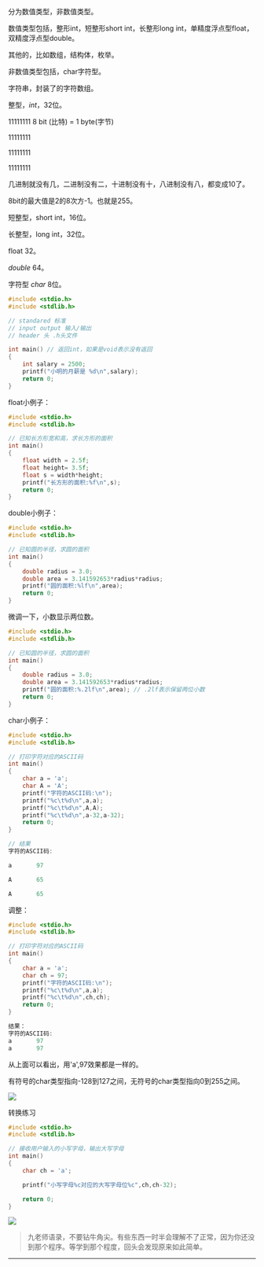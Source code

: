 分为数值类型，非数值类型。

数值类型包括，整形int，短整形short int，长整形long int，单精度浮点型float，双精度浮点型double。

其他的，比如数组，结构体，枚举。

非数值类型包括，char字符型。

字符串，封装了的字符数组。

整型，*int*，32位。

11111111 8 bit (比特)  = 1 byte(字节)

11111111

11111111

11111111

几进制就没有几，二进制没有二，十进制没有十，八进制没有八，都变成10了。

8bit的最大值是2的8次方-1。也就是255。



短整型，short int，16位。

长整型，long int，32位。

float 32。

 *double* 64。

字符型 *char* 8位。

```c
#include <stdio.h>
#include <stdlib.h>

// standared 标准
// input output 输入/输出
// header 头 .h头文件

int main() // 返回int，如果是void表示没有返回
{
    int salary = 2500;
    printf("小明的月薪是 %d\n",salary);
    return 0;
}

```



float小例子：

```c
#include <stdio.h>
#include <stdlib.h>

// 已知长方形宽和高，求长方形的面积
int main()
{
    float width = 2.5f;
    float height= 3.5f;
    float s = width*height;
    printf("长方形的面积:%f\n",s);
    return 0;
}

```

double小例子：

```c
#include <stdio.h>
#include <stdlib.h>

// 已知圆的半径，求圆的面积
int main()
{
    double radius = 3.0;
    double area = 3.141592653*radius*radius;
    printf("圆的面积:%lf\n",area);
    return 0;
}

```

微调一下，小数显示两位数。

```c
#include <stdio.h>
#include <stdlib.h>

// 已知圆的半径，求圆的面积
int main()
{
    double radius = 3.0;
    double area = 3.141592653*radius*radius;
    printf("圆的面积:%.2lf\n",area); // .2lf表示保留两位小数
    return 0;
}

```

char小例子：

```c
#include <stdio.h>
#include <stdlib.h>

// 打印字符对应的ASCII码
int main()
{
    char a = 'a';
    char A = 'A';
    printf("字符的ASCII码:\n");
    printf("%c\t%d\n",a,a);
    printf("%c\t%d\n",A,A);
    printf("%c\t%d\n",a-32,a-32);
    return 0;
}

// 结果
字符的ASCII码:

a       97

A       65

A       65

```



调整：

```c
#include <stdio.h>
#include <stdlib.h>

// 打印字符对应的ASCII码
int main()
{
    char a = 'a';
    char ch = 97;
    printf("字符的ASCII码:\n");
    printf("%c\t%d\n",a,a);
    printf("%c\t%d\n",ch,ch);
    return 0;
}

结果：
字符的ASCII码:
a       97
a       97
```



从上面可以看出，用'a',97效果都是一样的。

有符号的char类型指向-128到127之间，无符号的char类型指向0到255之间。

![](http://images2017.cnblogs.com/blog/422101/201711/422101-20171113223953281-700657028.png)

转换练习

```c
#include <stdio.h>
#include <stdlib.h>

// 接收用户输入的小写字母，输出大写字母
int main()
{
    char ch = 'a';

    printf("小写字母%c对应的大写字母位%c",ch,ch-32);

    return 0;
}
```

![](http://images2017.cnblogs.com/blog/422101/201711/422101-20171113224908921-632660731.png)

> 九老师语录，不要钻牛角尖。有些东西一时半会理解不了正常，因为你还没到那个程序。等学到那个程度，回头会发现原来如此简单。



-----------------------------------------

